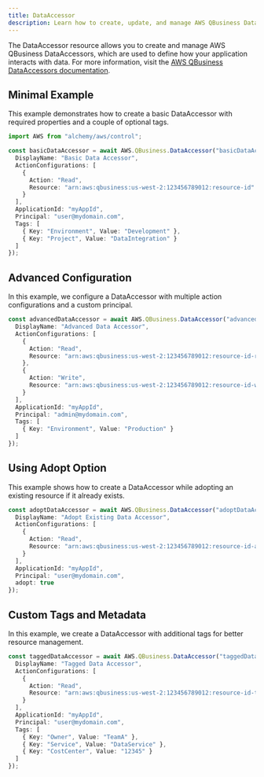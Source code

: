```yaml
---
title: DataAccessor
description: Learn how to create, update, and manage AWS QBusiness DataAccessors using Alchemy Cloud Control.
---
```



The DataAccessor resource allows you to create and manage AWS QBusiness DataAccessors, which are used to define how your application interacts with data. For more information, visit the [AWS QBusiness DataAccessors documentation](https://docs.aws.amazon.com/qbusiness/latest/userguide/).

## Minimal Example

This example demonstrates how to create a basic DataAccessor with required properties and a couple of optional tags.

```ts
import AWS from "alchemy/aws/control";

const basicDataAccessor = await AWS.QBusiness.DataAccessor("basicDataAccessor", {
  DisplayName: "Basic Data Accessor",
  ActionConfigurations: [
    {
      Action: "Read",
      Resource: "arn:aws:qbusiness:us-west-2:123456789012:resource-id"
    }
  ],
  ApplicationId: "myAppId",
  Principal: "user@mydomain.com",
  Tags: [
    { Key: "Environment", Value: "Development" },
    { Key: "Project", Value: "DataIntegration" }
  ]
});
```

## Advanced Configuration

In this example, we configure a DataAccessor with multiple action configurations and a custom principal.

```ts
const advancedDataAccessor = await AWS.QBusiness.DataAccessor("advancedDataAccessor", {
  DisplayName: "Advanced Data Accessor",
  ActionConfigurations: [
    {
      Action: "Read",
      Resource: "arn:aws:qbusiness:us-west-2:123456789012:resource-id-read"
    },
    {
      Action: "Write",
      Resource: "arn:aws:qbusiness:us-west-2:123456789012:resource-id-write"
    }
  ],
  ApplicationId: "myAppId",
  Principal: "admin@mydomain.com",
  Tags: [
    { Key: "Environment", Value: "Production" }
  ]
});
```

## Using Adopt Option

This example shows how to create a DataAccessor while adopting an existing resource if it already exists.

```ts
const adoptDataAccessor = await AWS.QBusiness.DataAccessor("adoptDataAccessor", {
  DisplayName: "Adopt Existing Data Accessor",
  ActionConfigurations: [
    {
      Action: "Read",
      Resource: "arn:aws:qbusiness:us-west-2:123456789012:resource-id-adopt"
    }
  ],
  ApplicationId: "myAppId",
  Principal: "user@mydomain.com",
  adopt: true
});
```

## Custom Tags and Metadata

In this example, we create a DataAccessor with additional tags for better resource management.

```ts
const taggedDataAccessor = await AWS.QBusiness.DataAccessor("taggedDataAccessor", {
  DisplayName: "Tagged Data Accessor",
  ActionConfigurations: [
    {
      Action: "Read",
      Resource: "arn:aws:qbusiness:us-west-2:123456789012:resource-id-tagged"
    }
  ],
  ApplicationId: "myAppId",
  Principal: "user@mydomain.com",
  Tags: [
    { Key: "Owner", Value: "TeamA" },
    { Key: "Service", Value: "DataService" },
    { Key: "CostCenter", Value: "12345" }
  ]
});
```
